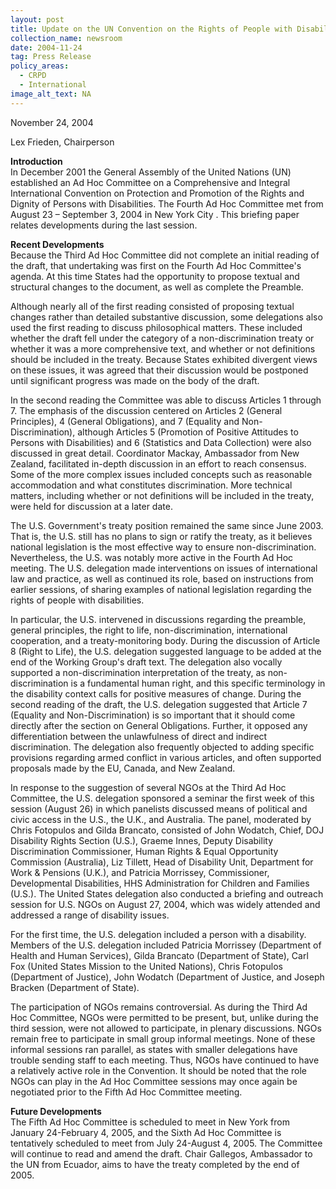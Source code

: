 ```yaml
---
layout: post
title: Update on the UN Convention on the Rights of People with Disabilities
collection_name: newsroom
date: 2004-11-24
tag: Press Release
policy_areas:
  - CRPD
  - International
image_alt_text: NA
---
```

November 24, 2004

Lex Frieden, Chairperson

**Introduction**\
In December 2001 the General Assembly of the United Nations (UN) established an Ad Hoc Committee on a Comprehensive and Integral International Convention on Protection and Promotion of the Rights and Dignity of Persons with Disabilities. The Fourth Ad Hoc Committee met from August 23 – September 3, 2004 in New York City . This briefing paper relates developments during the last session.

**Recent Developments**\
Because the Third Ad Hoc Committee did not complete an initial reading of the draft, that undertaking was first on the Fourth Ad Hoc Committee's agenda. At this time States had the opportunity to propose textual and structural changes to the document, as well as complete the Preamble.

Although nearly all of the first reading consisted of proposing textual changes rather than detailed substantive discussion, some delegations also used the first reading to discuss philosophical matters. These included whether the draft fell under the category of a non-discrimination treaty or whether it was a more comprehensive text, and whether or not definitions should be included in the treaty. Because States exhibited divergent views on these issues, it was agreed that their discussion would be postponed until significant progress was made on the body of the draft.

In the second reading the Committee was able to discuss Articles 1 through 7. The emphasis of the discussion centered on Articles 2 (General Principles), 4 (General Obligations), and 7 (Equality and Non-Discrimination), although Articles 5 (Promotion of Positive Attitudes to Persons with Disabilities) and 6 (Statistics and Data Collection) were also discussed in great detail. Coordinator Mackay, Ambassador from New Zealand, facilitated in-depth discussion in an effort to reach consensus. Some of the more complex issues included concepts such as reasonable accommodation and what constitutes discrimination. More technical matters, including whether or not definitions will be included in the treaty, were held for discussion at a later date.

The U.S. Government's treaty position remained the same since June 2003. That is, the U.S. still has no plans to sign or ratify the treaty, as it believes national legislation is the most effective way to ensure non-discrimination. Nevertheless, the U.S. was notably more active in the Fourth Ad Hoc meeting. The U.S. delegation made interventions on issues of international law and practice, as well as continued its role, based on instructions from earlier sessions, of sharing examples of national legislation regarding the rights of people with disabilities.

In particular, the U.S. intervened in discussions regarding the preamble, general principles, the right to life, non-discrimination, international cooperation, and a treaty-monitoring body. During the discussion of Article 8 (Right to Life), the U.S. delegation suggested language to be added at the end of the Working Group's draft text. The delegation also vocally supported a non-discrimination interpretation of the treaty, as non-discrimination is a fundamental human right, and this specific terminology in the disability context calls for positive measures of change. During the second reading of the draft, the U.S. delegation suggested that Article 7 (Equality and Non-Discrimination) is so important that it should come directly after the section on General Obligations. Further, it opposed any differentiation between the unlawfulness of direct and indirect discrimination. The delegation also frequently objected to adding specific provisions regarding armed conflict in various articles, and often supported proposals made by the EU, Canada, and New Zealand.

In response to the suggestion of several NGOs at the Third Ad Hoc Committee, the U.S. delegation sponsored a seminar the first week of this session (August 26) in which panelists discussed means of political and civic access in the U.S., the U.K., and Australia. The panel, moderated by Chris Fotopulos and Gilda Brancato, consisted of John Wodatch, Chief, DOJ Disability Rights Section (U.S.), Graeme Innes, Deputy Disability Discrimination Commissioner, Human Rights & Equal Opportunity Commission (Australia), Liz Tillett, Head of Disability Unit, Department for Work & Pensions (U.K.), and Patricia Morrissey, Commissioner, Developmental Disabilities, HHS Administration for Children and Families (U.S.). The United States delegation also conducted a briefing and outreach session for U.S. NGOs on August 27, 2004, which was widely attended and addressed a range of disability issues.

For the first time, the U.S. delegation included a person with a disability. Members of the U.S. delegation included Patricia Morrissey (Department of Health and Human Services), Gilda Brancato (Department of State), Carl Fox (United States Mission to the United Nations), Chris Fotopulos (Department of Justice), John Wodatch (Department of Justice, and Joseph Bracken (Department of State).

The participation of NGOs remains controversial. As during the Third Ad Hoc Committee, NGOs were permitted to be present, but, unlike during the third session, were not allowed to participate, in plenary discussions. NGOs remain free to participate in small group informal meetings. None of these informal sessions ran parallel, as states with smaller delegations have trouble sending staff to each meeting. Thus, NGOs have continued to have a relatively active role in the Convention. It should be noted that the role NGOs can play in the Ad Hoc Committee sessions may once again be negotiated prior to the Fifth Ad Hoc Committee meeting.

**Future Developments**\
The Fifth Ad Hoc Committee is scheduled to meet in New York from January 24-February 4, 2005, and the Sixth Ad Hoc Committee is tentatively scheduled to meet from July 24-August 4, 2005. The Committee will continue to read and amend the draft. Chair Gallegos, Ambassador to the UN from Ecuador, aims to have the treaty completed by the end of 2005.